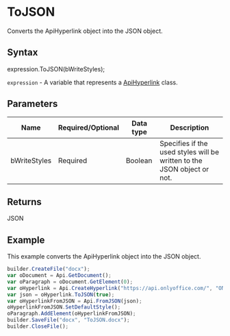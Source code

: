 # ToJSON

Converts the ApiHyperlink object into the JSON object.

## Syntax

expression.ToJSON(bWriteStyles);

`expression` - A variable that represents a [ApiHyperlink](../ApiHyperlink.md) class.

## Parameters

| **Name** | **Required/Optional** | **Data type** | **Description** |
| ------------- | ------------- | ------------- | ------------- |
| bWriteStyles | Required | Boolean | Specifies if the used styles will be written to the JSON object or not. |

## Returns

JSON

## Example

This example converts the ApiHyperlink object into the JSON object.

```javascript
builder.CreateFile("docx");
var oDocument = Api.GetDocument();
var oParagraph = oDocument.GetElement(0);
var oHyperlink = Api.CreateHyperlink("https://api.onlyoffice.com/", "ONLYOFFICE Document Builder", "ONLYOFFICE for developers");
var json = oHyperlink.ToJSON(true);
var oHyperlinkFromJSON = Api.FromJSON(json);
oHyperlinkFromJSON.SetDefaultStyle();
oParagraph.AddElement(oHyperlinkFromJSON);
builder.SaveFile("docx", "ToJSON.docx");
builder.CloseFile();
```